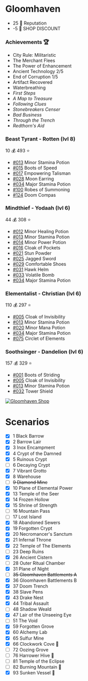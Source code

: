 # Gloomhaven
- 25 :crown: Reputation
- -5 :convenience_store: SHOP DISCOUNT

### Achievements :trophy:
- City Rule: Militaristic
- The Merchant Flees
- The Power of Enhancement
- Ancient Technology 2/5
- End of Corruption 1/5
- Artifact Recovered
- Waterbreathing
- *First Steps*
- *A Map to Treasure*
- *Following Clues*
- *Stonebreakers Censer*
- *Bad Business*
- *Through the Trench*
- *Redthorn's Aid*

### Beast Tyrant - Rotten (lvl 8)
10 :moneybag:
493 :star:
- [#013](https://gloomhavendb.com/items/13) Minor Stamina Potion
- [#015](https://gloomhavendb.com/items/15) Boots of Speed
- [#017](https://gloomhavendb.com/items/17) Empowering Talisman
- [#028](https://gloomhavendb.com/items/28) Moon Earring
- [#034](https://gloomhavendb.com/items/34) Major Stamina Potion
- [#100](https://gloomhavendb.com/items/100) Robes of Summoning
- [#124](https://gloomhavendb.com/items/124) Doom Compas

### Mindthief - Yodaah (lvl 6)
44 :moneybag:
308 :star:
- [#012](https://gloomhavendb.com/items/12) Minor Healing Potion
- [#013](https://gloomhavendb.com/items/13) Minor Stamina Potion
- [#014](https://gloomhavendb.com/items/14) Minor Power Potion
- [#016](https://gloomhavendb.com/items/16) Cloak of Pockets
- [#021](https://gloomhavendb.com/items/21) Stun Powder
- [#025](https://gloomhavendb.com/items/25) Jagged Sword
- [#029](https://gloomhavendb.com/items/29) Comfortable Shoes
- [#031](https://gloomhavendb.com/items/31) Hawk Helm
- [#033](https://gloomhavendb.com/items/33) Volatile Bomb
- [#034](https://gloomhavendb.com/items/34) Major Stamina Potion

### Elementalist - Christian (lvl 6)
110 :moneybag:
297 :star:
- [#005](https://gloomhavendb.com/items/5) Cloak of Invisibility
- [#013](https://gloomhavendb.com/items/13) Minor Stamina Potion
- [#020](https://gloomhavendb.com/items/20) Minor Mana Potion
- [#034](https://gloomhavendb.com/items/34) Major Stamina Potion
- [#075](https://gloomhavendb.com/items/75) Circlet of Elements

### Soothsinger - Dandelion (lvl 6)
157 :moneybag:
329 :star:
- [#001](https://gloomhavendb.com/items/1) Boots of Striding
- [#005](https://gloomhavendb.com/items/5) Cloak of Invisibility
- [#013](https://gloomhavendb.com/items/13) Minor Stamina Potion
- [#032](https://gloomhavendb.com/items/32) Tower Shield

[![Gloomhaven Shop](https://i.redd.it/kd95z4czz7511.jpg)](https://heisch.github.io/gloomhaven-item-db/#eyJhbGwiOmZhbHNlLCJwcm9zcGVyaXR5Ijo0LCJpdGVtIjpbMTIzLDQ1LDExMiw3NSw4OV0sIml0ZW1zSW5Vc2UiOnsiMyI6MSwiNSI6MywiNiI6MywiNyI6MSwiOSI6MywiMTMiOjcsIjE0IjozLCIxNSI6MywiMjAiOjMsIjEyMyI6MX0sInNvbG9DbGFzcyI6W10sImRpc2NvdW50IjowLCJkaXNwbGF5QXMiOiJpbWFnZXMiLCJlbmFibGVTdG9yZVN0b2NrTWFuYWdlbWVudCI6ZmFsc2UsImxvY2tTcG9pbGVyUGFuZWwiOnRydWV9)

# Scenarios
- [x] 1 Black Barrow 
- [x] 2 Barrow Lair 
- [x] 3 Inox Encampment 
- [x] 4 Crypt of the Damned
- [x] 5 Ruinous Crypt
- [ ] 6 Decaying Crypt 
- [x] 7 Vibrant Grotto 
- [x] 8 Warehouse 
- [ ] ~~9 Diamond Mine~~
- [x] 10 Plane of Elemental Power
- [x] 13 Temple of the Seer 
- [x] 14 Frozen Hollow 
- [x] 15 Shrine of Strength 
- [ ] 16 Mountain Pass
- [ ] 17 Lost Island
- [x] 18 Abandoned Sewers 
- [x] 19 Forgotten Crypt
- [x] 20 Necromancer's Sanctum 
- [x] 21 Infernal Throne
- [x] 22 Temple of The Elements
- [ ] 23 Deep Ruins
- [x] 26 Ancient Cistern
- [ ] 28 Outer Ritual Chamber
- [x] 31 Plane of Night
- [ ] ~~35 Gloomhaven Battlements A~~
- [x] 36 Gloomhaven Battlements B
- [x] 37 Doom Trench
- [x] 38 Slave Pens
- [x] 43 Drake Nest
- [x] 44 Tribal Assault
- [ ] 48 Shadow Weald
- [x] 47 Lair of the Unseeing Eye
- [ ] 51 The Void
- [x] 59 Forgotten Grove
- [x] 60 Alchemy Lab
- [x] 65 Sulfur Mine 
- [x] 66 Clockwork Cove :gift:
- [ ] 72 Oozing Grove
- [ ] 76 Harrower Hive :muscle:
- [ ] 81 Temple of the Eclipse
- [ ] 82 Burning Mountain :gift:
- [x] 93 Sunken Vessel :gift:
